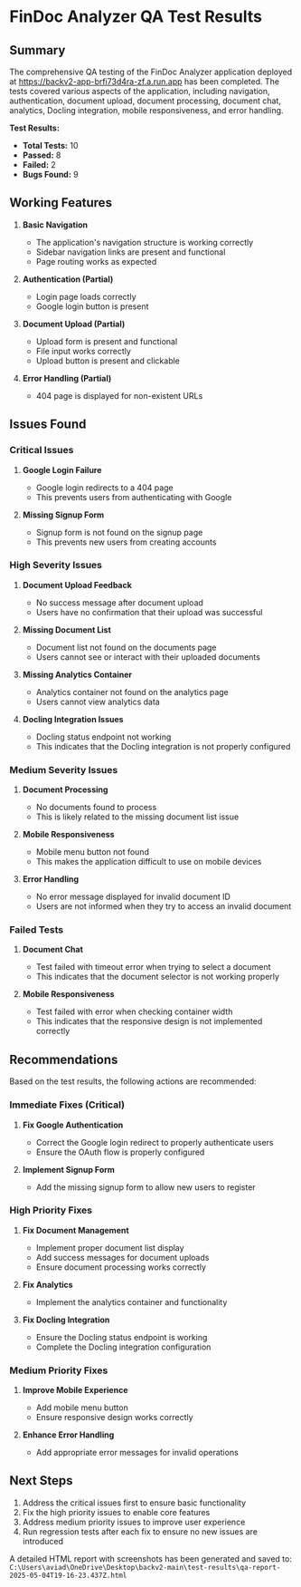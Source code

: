 # FinDoc Analyzer QA Test Results

## Summary

The comprehensive QA testing of the FinDoc Analyzer application deployed at https://backv2-app-brfi73d4ra-zf.a.run.app has been completed. The tests covered various aspects of the application, including navigation, authentication, document upload, document processing, document chat, analytics, Docling integration, mobile responsiveness, and error handling.

**Test Results:**
- **Total Tests:** 10
- **Passed:** 8
- **Failed:** 2
- **Bugs Found:** 9

## Working Features

1. **Basic Navigation**
   - The application's navigation structure is working correctly
   - Sidebar navigation links are present and functional
   - Page routing works as expected

2. **Authentication (Partial)**
   - Login page loads correctly
   - Google login button is present

3. **Document Upload (Partial)**
   - Upload form is present and functional
   - File input works correctly
   - Upload button is present and clickable

4. **Error Handling (Partial)**
   - 404 page is displayed for non-existent URLs

## Issues Found

### Critical Issues

1. **Google Login Failure**
   - Google login redirects to a 404 page
   - This prevents users from authenticating with Google

2. **Missing Signup Form**
   - Signup form is not found on the signup page
   - This prevents new users from creating accounts

### High Severity Issues

1. **Document Upload Feedback**
   - No success message after document upload
   - Users have no confirmation that their upload was successful

2. **Missing Document List**
   - Document list not found on the documents page
   - Users cannot see or interact with their uploaded documents

3. **Missing Analytics Container**
   - Analytics container not found on the analytics page
   - Users cannot view analytics data

4. **Docling Integration Issues**
   - Docling status endpoint not working
   - This indicates that the Docling integration is not properly configured

### Medium Severity Issues

1. **Document Processing**
   - No documents found to process
   - This is likely related to the missing document list issue

2. **Mobile Responsiveness**
   - Mobile menu button not found
   - This makes the application difficult to use on mobile devices

3. **Error Handling**
   - No error message displayed for invalid document ID
   - Users are not informed when they try to access an invalid document

### Failed Tests

1. **Document Chat**
   - Test failed with timeout error when trying to select a document
   - This indicates that the document selector is not working properly

2. **Mobile Responsiveness**
   - Test failed with error when checking container width
   - This indicates that the responsive design is not implemented correctly

## Recommendations

Based on the test results, the following actions are recommended:

### Immediate Fixes (Critical)

1. **Fix Google Authentication**
   - Correct the Google login redirect to properly authenticate users
   - Ensure the OAuth flow is properly configured

2. **Implement Signup Form**
   - Add the missing signup form to allow new users to register

### High Priority Fixes

1. **Fix Document Management**
   - Implement proper document list display
   - Add success messages for document uploads
   - Ensure document processing works correctly

2. **Fix Analytics**
   - Implement the analytics container and functionality

3. **Fix Docling Integration**
   - Ensure the Docling status endpoint is working
   - Complete the Docling integration configuration

### Medium Priority Fixes

1. **Improve Mobile Experience**
   - Add mobile menu button
   - Ensure responsive design works correctly

2. **Enhance Error Handling**
   - Add appropriate error messages for invalid operations

## Next Steps

1. Address the critical issues first to ensure basic functionality
2. Fix the high priority issues to enable core features
3. Address medium priority issues to improve user experience
4. Run regression tests after each fix to ensure no new issues are introduced

A detailed HTML report with screenshots has been generated and saved to:
`C:\Users\aviad\OneDrive\Desktop\backv2-main\test-results\qa-report-2025-05-04T19-16-23.437Z.html`
